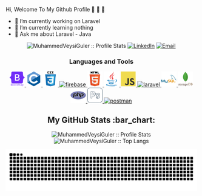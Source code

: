 Hi, Welcome To My Github Profile 👋 👋 👋

- 🔭 I’m currently working on Laravel
- 🌱 I’m currently learning nothing
- 💬 Ask me about Laravel - Java

<p align="center">
<img src="https://komarev.com/ghpvc/?username=MuhammedVeysiGuler&color=0E06B4" alt="MuhammedVeysiGuler :: Profile Stats"></a>
<a href="https://www.linkedin.com/in/MuhammedVeysiGuler/" target="_blank"><img alt="LinkedIn" src="https://img.shields.io/badge/LinkedIn-@muhammedveysiguler-064E01?style=flat&logo=linkedin"></a>
<a href="mailto:mveysioffical@gmail.com"><img alt="Email" src="https://img.shields.io/badge/Email-mveysioffical@gmail.com-470043?style=flat&logo=gmail"></a>
</p>

<h3 align="center">Languages and Tools</h3>
<p align="center"> 
  <a href="https://getbootstrap.com" target="_blank"> <img src="https://raw.githubusercontent.com/devicons/devicon/master/icons/bootstrap/bootstrap-plain-wordmark.svg" alt="bootstrap" width="40" height="40"/> </a> 
  <a href="https://www.cprogramming.com/" target="_blank"> <img src="https://raw.githubusercontent.com/devicons/devicon/master/icons/c/c-original.svg" alt="c" width="40" height="40"/> </a> 
  <a href="https://www.w3schools.com/css/" target="_blank"> <img src="https://raw.githubusercontent.com/devicons/devicon/master/icons/css3/css3-original-wordmark.svg" alt="css3" width="40" height="40"/> </a> 
  <a href="https://firebase.google.com/" target="_blank"> <img src="https://www.vectorlogo.zone/logos/firebase/firebase-icon.svg" alt="firebase" width="40" height="40"/> </a> 
  <a href="https://www.w3.org/html/" target="_blank"> <img src="https://raw.githubusercontent.com/devicons/devicon/master/icons/html5/html5-original-wordmark.svg" alt="html5" width="40" height="40"/> </a> 
  <a href="https://www.java.com" target="_blank"> <img src="https://raw.githubusercontent.com/devicons/devicon/master/icons/java/java-original.svg" alt="java" width="40" height="40"/> </a> 
  <a href="https://developer.mozilla.org/en-US/docs/Web/JavaScript" target="_blank"> <img src="https://raw.githubusercontent.com/devicons/devicon/master/icons/javascript/javascript-original.svg" alt="javascript" width="40" height="40"/> </a> 
  <a href="https://laravel.com/" target="_blank"> <img src="https://laravel.com/img/logomark.min.svg" alt="laravel" width="40" height="40"/> </a> 
  <a href="https://www.mysql.com/" target="_blank"> <img src="https://raw.githubusercontent.com/devicons/devicon/master/icons/mysql/mysql-original-wordmark.svg" alt="mysql" width="40" height="40"/> </a> 
  <a href="https://www.mongodb.com/" target="_blank" rel="noreferrer"> <img src="https://raw.githubusercontent.com/devicons/devicon/master/icons/mongodb/mongodb-original-wordmark.svg" alt="mongodb" width="40" height="40"/> </a> 
  <a href="https://www.php.net" target="_blank"> <img src="https://raw.githubusercontent.com/devicons/devicon/master/icons/php/php-original.svg" alt="php" width="40" height="40"/> </a>
  <a href="https://www.photoshop.com/en" target="_blank"> <img src="https://raw.githubusercontent.com/devicons/devicon/master/icons/photoshop/photoshop-line.svg" alt="photoshop" width="40" height="40"/> </a> 
  <a href="https://postman.com" target="_blank" rel="noreferrer"> <img src="https://www.vectorlogo.zone/logos/getpostman/getpostman-icon.svg" alt="postman" width="40" height="40"/> </a>
</p>



<h2 align="center">My GitHub Stats :bar_chart:</h2>
<p align="center">
  <img src="https://github-readme-stats-muhammedveysigulers-projects.vercel.app/api?username=MuhammedVeysiGuler&show_icons=true&theme=radical&count_private=true" alt="MuhammedVeysiGuler :: Profile Stats" />
  <img src="https://github-readme-stats-muhammedveysigulers-projects.vercel.app/api/top-langs/?username=MuhammedVeysiGuler&theme=radical&layout=compact&count_private=true" alt="MuhammedVeysiGuler :: Top Langs" />
</p>
<!---
<div align="center">
 
  [![My Github Activity Graph](https://activity-graph.herokuapp.com/graph?username=MuhammedVeysiGuler&bg_color=141321&line=fb418c&color=A9FEF7&custom_title=My%20Github%20Activity%20Graph&area=true&hide_border=true&count_private=true)](https://github.com/ashutosh00710/github-readme-activity-graph)
</div>
*/
--->

<div  align="center">
<picture>
  <source media="(prefers-color-scheme: dark)" srcset="https://github.com/MuhammedVeysiGuler/MuhammedVeysiGuler/blob/output/github-contribution-grid-snake-dark.svg" />
  <source media="(prefers-color-scheme: light)" srcset="https://github.com/MuhammedVeysiGuler/MuhammedVeysiGuler/blob/output/github-contribution-grid-snake.svg" />
  <img alt="github-snake" src="https://github.com/MuhammedVeysiGuler/MuhammedVeysiGuler/blob/output/github-contribution-grid-snake.svg" />
</picture>
</div>
